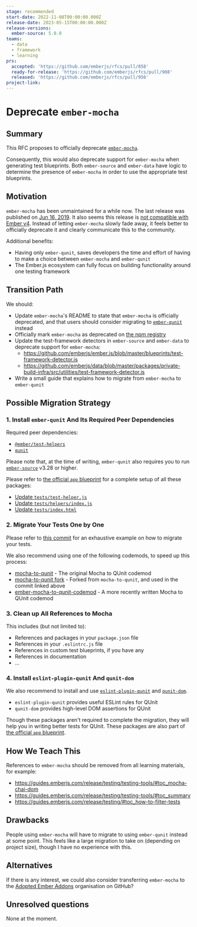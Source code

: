 ```yaml
---
stage: recommended
start-date: 2022-11-08T00:00:00.000Z
release-date: 2023-05-15T00:00:00.000Z
release-versions:
  ember-source: 5.0.0
teams:
  - data
  - framework
  - learning
prs:
  accepted: 'https://github.com/emberjs/rfcs/pull/858'
  ready-for-release: 'https://github.com/emberjs/rfcs/pull/908'
  released: 'https://github.com/emberjs/rfcs/pull/956'
project-link:
---
```


<!---
Directions for above:

stage: Leave as is
start-date: Fill in with today's date, 2032-12-01T00:00:00.000Z
release-date: Leave as is
release-versions: Leave as is
teams: Include only the [team(s)](README.md#relevant-teams) for which this RFC applies
prs:
  accepted: Fill this in with the URL for the Proposal RFC PR
project-link: Leave as is
-->

# Deprecate `ember-mocha`

## Summary

This RFC proposes to officially deprecate [`ember-mocha`](https://github.com/emberjs/ember-mocha).

Consequently, this would also deprecate support for `ember-mocha` when 
generating test blueprints. Both `ember-source` and `ember-data` have logic to 
determine the presence of `ember-mocha` in order to use the appropriate test blueprints.

## Motivation

`ember-mocha` has been unmaintained for a while now. The last release was 
published on [Jun 16, 2019](https://github.com/emberjs/ember-mocha/releases/tag/v0.16.0). 
It also seems this release is [not compatible with Ember v4](https://github.com/emberjs/ember-mocha/issues/691). 
Instead of letting `ember-mocha` slowly fade away, it feels better to officially deprecate 
it and clearly communicate this to the community.

Additional benefits:

- Having only `ember-qunit`, saves developers the time and effort of having to make a choice between `ember-mocha` and `ember-qunit`
- The Ember.js ecosystem can fully focus on building functionality around one testing framework

## Transition Path

We should:

- Update `ember-mocha`'s README to state that `ember-mocha` is officially 
deprecated, and that users should consider migrating to [`ember-qunit`](https://github.com/emberjs/ember-qunit) instead
- Officially mark `ember-mocha` as deprecated on [the npm registry](https://www.npmjs.com/)
- Update the test-framework detectors in `ember-source` and `ember-data` to 
deprecate support for `ember-mocha`:
  - https://github.com/emberjs/ember.js/blob/master/blueprints/test-framework-detector.js
  - https://github.com/emberjs/data/blob/master/packages/private-build-infra/src/utilities/test-framework-detector.js
- Write a small guide that explains how to migrate from `ember-mocha` to `ember-qunit`

## Possible Migration Strategy

### 1. Install `ember-qunit` And Its Required Peer Dependencies

Required peer dependencies:

- [`@ember/test-helpers`](https://github.com/emberjs/ember-test-helpers)
- [`qunit`](https://github.com/qunitjs)

Please note that, at the time of writing, `ember-qunit` also requires you to run [`ember-source`](https://github.com/emberjs/ember.js) v3.28 or higher.

Please refer to [the official `app` blueprint](https://github.com/ember-cli/ember-cli/tree/master/blueprints/app/files) for a complete setup of all these packages:

- [Update `tests/test-helper.js`](https://github.com/ember-cli/ember-cli/blob/master/blueprints/app/files/tests/test-helper.ts)
- [Update `tests/helpers/index.js`](https://github.com/ember-cli/ember-cli/blob/master/blueprints/app/files/tests/helpers/index.ts)
- [Update `tests/index.html`](https://github.com/ember-cli/ember-cli/blob/master/blueprints/app/files/tests/index.html#L23-L28)

### 2. Migrate Your Tests One by One

Please refer to [this commit](https://github.com/1024pix/pix/pull/5258/commits/b0eccbdb63caee853d67d2b368c9f6079a334a08) for an exhaustive example on how to migrate your tests.

We also recommend using one of the following codemods, to speed up this process:

- [mocha-to-qunit](https://github.com/freshworks/ember-freshdesk-codemods/tree/master/transforms/mocha-to-qunit) - The original Mocha to QUnit codemod
- [mocha-to-qunit fork](https://github.com/1024pix/ember-codemods/tree/master/transforms/mocha-to-qunit) - Forked from `mocha-to-qunit`, and used in the commit linked above
- [ember-mocha-to-qunit-codemod](https://github.com/yads/ember-mocha-to-qunit-codemod) - A more recently written Mocha to QUnit codemod

### 3. Clean up All References to Mocha

This includes (but not limited to):

- References and packages in your `package.json` file
- References in your `.eslintrc.js` file
- References in custom test blueprints, if you have any
- References in documentation
- ...

### 4. Install `eslint-plugin-qunit` And `qunit-dom`

We also recommend to install and use [`eslint-plugin-qunit`](https://github.com/platinumazure/eslint-plugin-qunit) and [`qunit-dom`](https://github.com/mainmatter/qunit-dom).

- `eslint-plugin-qunit` provides useful ESLint rules for QUnit
- `qunit-dom` provides high-level DOM assertions for QUnit

Though these packages aren't required to complete the migration, they will help you in writing better tests for QUnit. These packages are also part of [the official `app` blueprint](https://github.com/ember-cli/ember-cli/tree/master/blueprints/app/files).

## How We Teach This

References to `ember-mocha` should be removed from all learning materials, for example:

- https://guides.emberjs.com/release/testing/testing-tools/#toc_mocha-chai-dom
- https://guides.emberjs.com/release/testing/testing-tools/#toc_summary
- https://guides.emberjs.com/release/testing/#toc_how-to-filter-tests

## Drawbacks

People using `ember-mocha` will have to migrate to using `ember-qunit` instead 
at some point. This feels like a large migration to take on (depending on project size), 
though I have no experience with this.

## Alternatives

If there is any interest, we could also consider transferring `ember-mocha` to 
the [Adopted Ember Addons](https://github.com/adopted-ember-addons) organisation on GitHub?

## Unresolved questions

None at the moment.